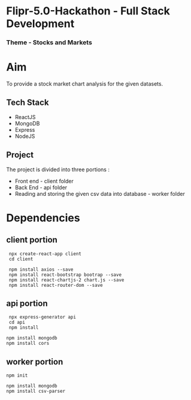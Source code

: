 # Flipr-5.0-Hackathon - Full Stack Development

### Theme - Stocks and Markets

# Aim 
  To provide a stock market chart analysis for the given datasets.

## Tech Stack
* ReactJS 
* MongoDB
* Express
* NodeJS


## Project

 The project is divided into three portions :
- Front end - client folder
 - Back End - api  folder
- Reading and storing the given csv data into database - worker folder

# Dependencies
## client portion
```
 npx create-react-app client
 cd client
```
```
 npm install axios --save
 npm install react-bootstrap bootrap --save
 npm install react-chartjs-2 chart.js --save
 npm install react-router-dom --save
 ```
 
## api portion

```
 npx express-generator api
 cd api
 npm install
 ```
 
 ```
 npm install mongodb
 npm install cors
 ```

## worker portion

```
npm init
```

```
npm install mongodb
npm install csv-parser
```
